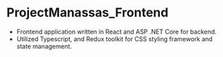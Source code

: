 # ProjectManassas_Frontend


- Frontend application written in React and ASP .NET Core for backend. 
- Utilized Typescript, and Redux toolkit for CSS styling framework and state management. 
